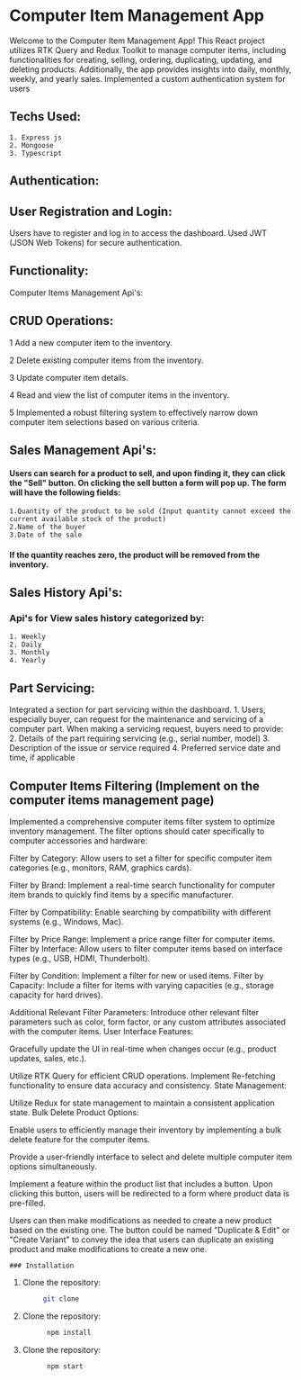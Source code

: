 # Computer Item Management App

Welcome to the Computer Item Management App! This React project utilizes RTK Query and Redux Toolkit to manage computer items, including functionalities for creating, selling, ordering, duplicating, updating, and deleting products. Additionally, the app provides insights into daily, monthly, weekly, and yearly sales. Implemented a custom authentication system for users


## Techs Used:
    1. Express js
    2. Mongoose
    3. Typescript



## Authentication:

## User Registration and Login:
Users have to register and log in to access the dashboard.
Used JWT (JSON Web Tokens) for secure authentication.

## Functionality:

Computer Items Management Api's:

## CRUD Operations:
1 Add a new computer item to the inventory.

2 Delete existing computer items from the inventory.

3 Update computer item details.

4 Read and view the list of computer items in the inventory.

5 Implemented a robust filtering system to effectively narrow down computer item selections based on various criteria.


## Sales Management Api's:

#### Users can search for a product to sell, and upon finding it, they can click the "Sell" button. On clicking the sell button a form will pop up. The form will have the following fields:

    1.Quantity of the product to be sold (Input quantity cannot exceed the current available stock of the product)
    2.Name of the buyer
    3.Date of the sale
####  If the quantity reaches zero, the product will be removed from the inventory.

## Sales History Api's:

### Api's for View sales history categorized by:
    1. Weekly
    2. Daily
    3. Monthly
    4. Yearly


## Part Servicing:

Integrated a section for part servicing within the dashboard.
    1. Users, especially buyer, can request for the maintenance and servicing of a computer part. When making a servicing request, buyers need to provide:
    2. Details of the part requiring servicing (e.g., serial number, model)
    3. Description of the issue or service required
    4. Preferred service date and time, if applicable


## Computer Items Filtering (Implement on the computer items management page)

Implemented a comprehensive computer items filter system to optimize inventory management. The filter options should cater specifically to computer accessories and hardware:

Filter by Category: Allow users to set a filter for specific computer item categories (e.g., monitors, RAM, graphics cards).

Filter by Brand: Implement a real-time search functionality for computer item brands to quickly find items by a specific manufacturer.

Filter by Compatibility: Enable searching by compatibility with different systems (e.g., Windows, Mac).

Filter by Price Range: Implement a price range filter for computer items.
Filter by Interface: Allow users to filter computer items based on interface types (e.g., USB, HDMI, Thunderbolt).

Filter by Condition: Implement a filter for new or used items.
Filter by Capacity: Include a filter for items with varying capacities (e.g., storage capacity for hard drives).

Additional Relevant Filter Parameters: Introduce other relevant filter parameters such as color, form factor, or any custom attributes associated with the computer items.
User Interface Features:

Gracefully update the UI in real-time when changes occur (e.g., product updates, sales, etc.).

Utilize RTK Query for efficient CRUD operations.
Implement Re-fetching functionality to ensure data accuracy and consistency.
State Management:

Utilize Redux for state management to maintain a consistent application state.
Bulk Delete Product Options:

Enable users to efficiently manage their inventory by implementing a bulk delete feature for the computer items.

Provide a user-friendly interface to select and delete multiple computer item options simultaneously.

Implement a feature within the product list that includes a button. Upon clicking this button, users will be redirected to a form where product data is pre-filled.

 Users can then make modifications as needed to create a new product based on the existing one. The button could be named "Duplicate & Edit" or "Create Variant" to convey the idea that users can duplicate an existing product and make modifications to create a new one.



    ### Installation
1. Clone the repository:
   ```bash
        git clone

2. Clone the repository:
   ```bash
         npm install

2. Clone the repository:
   ```bash
         npm start